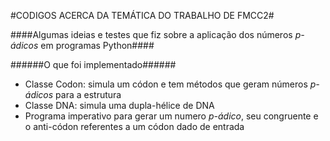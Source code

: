 #CODIGOS ACERCA DA TEMÁTICA DO TRABALHO DE FMCC2#

####Algumas ideias e testes que fiz sobre a aplicação dos números _p-ádicos_ em programas Python####

######O que foi implementado######

- Classe Codon: simula um códon e tem métodos que geram números _p-ádicos_ para a estrutura
- Classe DNA: simula uma dupla-hélice de DNA
- Programa imperativo para gerar um numero _p-ádico_, seu congruente e o anti-códon referentes a um códon dado de entrada

